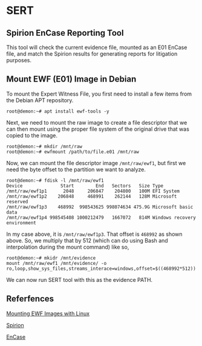 # SERT
## Spirion EnCase Reporting Tool

This tool will check the current evidence file, mounted as an E01 EnCase file, and match the Spirion results for generating reports for litigation purposes.

## Mount EWF (E01) Image in Debian
To mount the Expert Witness File, you first need to install a few items from the Debian APT repository.
```
root@demon:~# apt install ewf-tools -y
```
Next, we need to mount the raw image to create a file descriptor that we can then mount using the proper file system of the original drive that was copied to the image.
```
root@demon:~# mkdir /mnt/raw
root@demon:~# ewfmount /path/to/file.e01 /mnt/raw
```
Now, we can mount the file descriptor image ```/mnt/raw/ewf1```, but first we need the byte offset to the partition we want to analyze.
```
root@demon:~# fdisk -l /mnt/raw/ewf1
Device              Start        End   Sectors   Size Type
/mnt/raw/ewf1p1      2048     206847    204800   100M EFI System
/mnt/raw/ewf1p2    206848     468991    262144   128M Microsoft reserved
/mnt/raw/ewf1p3    468992  998543625 998074634 475.9G Microsoft basic data
/mnt/raw/ewf1p4 998545408 1000212479   1667072   814M Windows recovery environment
```
In my case above, it is ```/mnt/raw/ewf1p3```. That offset is ```468992``` as shown above. So, we multiply that by 512 (which can do using Bash and interpolation during the mount command) like so,
```
root@demon:~# mkidr /mnt/evidence
mount /mnt/raw/ewf1 /mnt/evidence/ -o ro,loop,show_sys_files,streams_interace=windows,offset=$((468992*512))
```
We can now run SERT tool with this as the evidence PATH.

## Referfences

[Mounting EWF Images with Linux](https://www.andreafortuna.org/2018/04/11/how-to-mount-an-ewf-image-file-e01-on-linux/)

[Spirion](https://www.spirion.com/)

[EnCase](https://www.guidancesoftware.com/encase-forensic)
